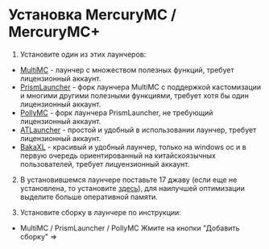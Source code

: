 # Установка MercuryMC / MercuryMC+
1. Установите один из этих лаунчеров:
- [MultiMC](https://multimc.org/) - лаунчер с множеством полезных функций, требует лицензионный аккаунт.
- [PrismLauncher](https://prismlauncher.org/) - форк лаунчера MultiMC с поддержкой кастомизации и многими другими полезными функциями, требует хотя бы один лицензионный аккаунт.
- [PollyMC](https://github.com/fn2006/PollyMC) - форк лаунчера PrismLauncher, не требующий лицензионный аккаунт.
- [ATLauncher](https://atlauncher.com/) - простой и удобный в использовании лаунчер, требует лицензионный аккаунт.
- [BakaXL](https://www.bakaxl.com/) - красивый и удобный лаунчер, только на windows ос и в первую очередь ориентированный на китайскоязычных пользователей, требует лицуензионный аккаунт.

2. В установившемся лаунчере поставьте 17 джаву (если еще не установлена, то установите [здесь](https://www.oracle.com/java/technologies/javase/jdk17-archive-downloads.html)), для наилучшей оптимизации выделите больше оперативной памяти.

3. Установите сборку в лаунчере по инструкции:
- MultiMC / PrismLauncher / PollyMC
Жмите на кнопки "Добавить сборку" =>

